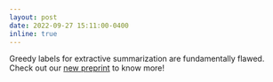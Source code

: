 ```yaml
---
layout: post
date: 2022-09-27 15:11:00-0400
inline: true
---
```

Greedy labels for extractive summarization are fundamentally flawed. Check out our [new preprint](https://arxiv.org/pdf/2209.12714.pdf) to know more! 
